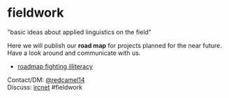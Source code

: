 # fieldwork
"basic ideas about applied linguistics on the field"

Here we will publish our **road map** for projects planned for the near future.    
Have a look around and communicate with us.   

* [roadmap fighting illiteracy](https://github.com/camelinred/fieldwork/wiki/roadmap-fighting-illiteracy)


Contact/DM: [@redcamel14](https://twitter.com/RedCamel14)   
Discuss: [ircnet](https://webchat.ircnet.net) #fieldwork
